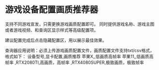# 游戏设备配置画质推荐器

支持不同游戏宣发，只需更换游戏画质配置即可。
同时提供游戏名称、游戏主图或者游戏视频、和查询区显示样式等高级配置项。

建议配置完成后点击隐藏配置区，用以展示最佳效果。

查询器应用说明：必须上传游戏画质配置文件，画质配置文件支持txt/csv格式，格式如下：
设备型号,显卡配置,画质推荐
苹果X,,低画质高帧率
苹果11,,低画质高帧率
,RTX2080TI,高画质，高帧率
,RTX4080SUPER,极致画质，极致帧率
